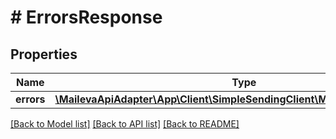 # # ErrorsResponse

## Properties

Name | Type | Description | Notes
------------ | ------------- | ------------- | -------------
**errors** | [**\MailevaApiAdapter\App\Client\SimpleSendingClient\Model\ErrorResponse[]**](ErrorResponse.md) |  | [optional]

[[Back to Model list]](../../README.md#models) [[Back to API list]](../../README.md#endpoints) [[Back to README]](../../README.md)
